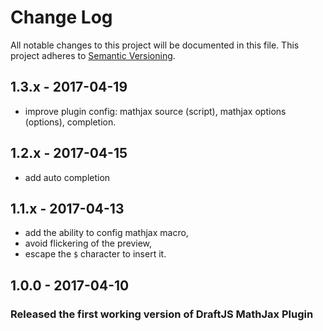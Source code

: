 # Change Log

All notable changes to this project will be documented in this file.
This project adheres to [Semantic Versioning](http://semver.org/).
## 1.3.x - 2017-04-19
- improve plugin config: mathjax source (script), mathjax options (options), completion.
## 1.2.x - 2017-04-15
- add auto completion
## 1.1.x - 2017-04-13
- add the ability to config mathjax macro,
- avoid flickering of the preview,
- escape the `$` character to insert it.
## 1.0.0 - 2017-04-10
### Released the first working version of DraftJS MathJax Plugin
